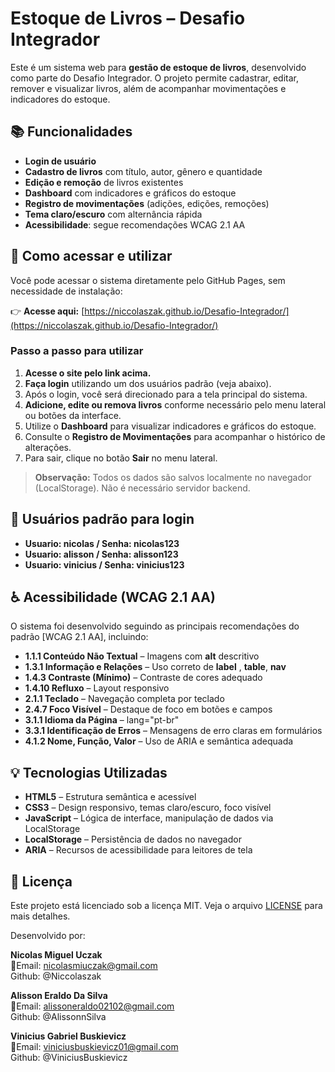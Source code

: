 # Estoque de Livros – Desafio Integrador

Este é um sistema web para **gestão de estoque de livros**, desenvolvido como parte do Desafio Integrador. O projeto permite cadastrar, editar, remover e visualizar livros, além de acompanhar movimentações e indicadores do estoque.

## 📚 Funcionalidades

- **Login de usuário** 
- **Cadastro de livros** com título, autor, gênero e quantidade
- **Edição e remoção** de livros existentes
- **Dashboard** com indicadores e gráficos do estoque
- **Registro de movimentações** (adições, edições, remoções)
- **Tema claro/escuro** com alternância rápida
- **Acessibilidade**: segue recomendações WCAG 2.1 AA

## 🚀 Como acessar e utilizar

Você pode acessar o sistema diretamente pelo GitHub Pages, sem necessidade de instalação:

👉 **Acesse aqui:** [https://niccolaszak.github.io/Desafio-Integrador/](https://niccolaszak.github.io/Desafio-Integrador/)

### Passo a passo para utilizar

1. **Acesse o site pelo link acima.**
2. **Faça login** utilizando um dos usuários padrão (veja abaixo).
3. Após o login, você será direcionado para a tela principal do sistema.
4. **Adicione, edite ou remova livros** conforme necessário pelo menu lateral ou botões da interface.
5. Utilize o **Dashboard** para visualizar indicadores e gráficos do estoque.
6. Consulte o **Registro de Movimentações** para acompanhar o histórico de alterações.
7. Para sair, clique no botão **Sair** no menu lateral.

> **Observação:** Todos os dados são salvos localmente no navegador (LocalStorage). Não é necessário servidor backend.

## 👤 Usuários padrão para login

- **Usuario: nicolas / Senha: nicolas123**
- **Usuario: alisson / Senha: alisson123**
- **Usuario: vinicius / Senha: vinicius123**

## ♿️ Acessibilidade (WCAG 2.1 AA)

O sistema foi desenvolvido seguindo as principais recomendações do padrão [WCAG 2.1 AA], incluindo:

- **1.1.1 Conteúdo Não Textual** – Imagens com **alt** descritivo
- **1.3.1 Informação e Relações** – Uso correto de **label** , **table**, **nav**
- **1.4.3 Contraste (Mínimo)** – Contraste de cores adequado
- **1.4.10 Refluxo** – Layout responsivo
- **2.1.1 Teclado** – Navegação completa por teclado
- **2.4.7 Foco Visível** – Destaque de foco em botões e campos
- **3.1.1 Idioma da Página** – lang="pt-br"
- **3.3.1 Identificação de Erros** – Mensagens de erro claras em formulários
- **4.1.2 Nome, Função, Valor** – Uso de ARIA e semântica adequada

## 💡 Tecnologias Utilizadas

- **HTML5** – Estrutura semântica e acessível
- **CSS3** – Design responsivo, temas claro/escuro, foco visível
- **JavaScript** – Lógica de interface, manipulação de dados via LocalStorage
- **LocalStorage** – Persistência de dados no navegador
- **ARIA** – Recursos de acessibilidade para leitores de tela

## 📝 Licença

Este projeto está licenciado sob a licença MIT. Veja o arquivo [LICENSE](LICENSE) para mais detalhes.

Desenvolvido por:

**Nicolas Miguel Uczak**  
📧Email: nicolasmiuczak@gmail.com  
Github: @Niccolaszak

**Alisson Eraldo Da Silva**  
📧Email: alissoneraldo02102@gmail.com  
Github: @AlissonnSilva

**Vinicius Gabriel Buskievicz**  
📧Email: viniciusbuskievicz01@gmail.com  
Github: @ViniciusBuskievicz
